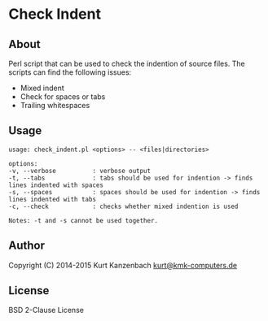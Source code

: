 # Check Indent #

## About ##

Perl script that can be used to check the indention of source files.
The scripts can find the following issues:

- Mixed indent
- Check for spaces or tabs
- Trailing whitespaces

## Usage ##

    usage: check_indent.pl <options> -- <files|directories>

    options:
    -v, --verbose          : verbose output
    -t, --tabs             : tabs should be used for indention -> finds lines indented with spaces
    -s, --spaces           : spaces should be used for indention -> finds lines indented with tabs
    -c, --check            : checks whether mixed indention is used

    Notes: -t and -s cannot be used together.

## Author ##

Copyright (C) 2014-2015 Kurt Kanzenbach <kurt@kmk-computers.de>

## License ##

BSD 2-Clause License
